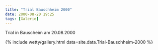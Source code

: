 ```yaml
---
title: "Trial Bauschheim 2000"
date: 2000-08-20 19:25
tags: [Galerie]
---
```

Trial in Bauscheim am 20.08.2000

<!--more-->

{% include wetty/gallery.html data=site.data.Trial-Bauschheim-2000 %}